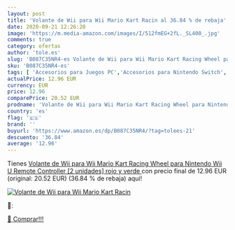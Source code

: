 ```yaml
---
layout: post
title: 'Volante de Wii para Wii Mario Kart Racin al 36.84 % de rebaja'
date: 2020-09-21 12:26:20
image: 'https://m.media-amazon.com/images/I/512fmEG+2fL._SL400_.jpg'
comments: true
category: ofertas
author: 'tole.es'
slug: 'B087C35NR4-es Volante de Wii para Wii Mario Kart Racing Wheel para...'
sku: 'B087C35NR4-es'
tags: [ 'Accesorios para Juegos PC','Accesorios para Nintendo Switch','Accesorios para PlayStation 4','Almacenamiento de datos','Almacenamiento de datos externo','Discos duros externos','Electrónica','Hardware y juegos para Nintendo Switch','Hardware y juegos para PlayStation 4','Informática','Juegos y Accesorios para PC','Memoria para Nintendo Switch','Tarjetas de memoria','Tarjetas microSD','Videojuegos','Volantes para PC','nintendo', ]
actualPrice: 12.96 EUR
currency: EUR
price: 12.96
comparePrice: 20.52 EUR
prodname: 'Volante de Wii para Wii Mario Kart Racing Wheel para Nintendo Wii U Remote Controller [2 unidades] rojo y verde '
country: 'es'
flag: '🇪🇸'
brand: ''
buyurl: 'https://www.amazon.es/dp/B087C35NR4/?tag=tolees-21'
descuento: '36.84'
average: '12.96'
---
```


Tienes [Volante de Wii para Wii Mario Kart Racing Wheel para Nintendo Wii U Remote Controller [2 unidades] rojo y verde ](https://www.amazon.es/dp/B087C35NR4/?tag=tolees-21) con precio final de  12.96 EUR (original: 20.52 EUR) (36.84 %  de rebaja) aqui!

[![Volante de Wii para Wii Mario Kart Racin](https://m.media-amazon.com/images/I/512fmEG+2fL._SL400_.jpg)](https://www.amazon.es/dp/B087C35NR4/?tag=tolees-21)

🔎:


[🛒 Comprar!!!](https://www.amazon.es/dp/B087C35NR4/?tag=tolees-21)
